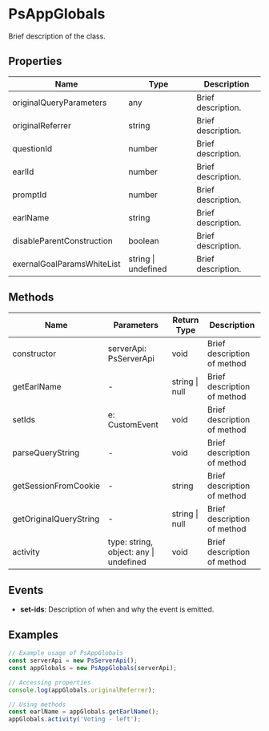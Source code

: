# PsAppGlobals

Brief description of the class.

## Properties

| Name                          | Type                          | Description               |
|-------------------------------|-------------------------------|---------------------------|
| originalQueryParameters       | any                           | Brief description.        |
| originalReferrer              | string                        | Brief description.        |
| questionId                    | number                        | Brief description.        |
| earlId                        | number                        | Brief description.        |
| promptId                      | number                        | Brief description.        |
| earlName                      | string                        | Brief description.        |
| disableParentConstruction     | boolean                       | Brief description.        |
| exernalGoalParamsWhiteList    | string \| undefined           | Brief description.        |

## Methods

| Name                  | Parameters                    | Return Type | Description                 |
|-----------------------|-------------------------------|-------------|-----------------------------|
| constructor           | serverApi: PsServerApi        | void        | Brief description of method |
| getEarlName           | -                             | string \| null | Brief description of method |
| setIds                | e: CustomEvent                | void        | Brief description of method |
| parseQueryString      | -                             | void        | Brief description of method |
| getSessionFromCookie  | -                             | string      | Brief description of method |
| getOriginalQueryString| -                             | string \| null | Brief description of method |
| activity              | type: string, object: any \| undefined | void | Brief description of method |

## Events

- **set-ids**: Description of when and why the event is emitted.

## Examples

```typescript
// Example usage of PsAppGlobals
const serverApi = new PsServerApi();
const appGlobals = new PsAppGlobals(serverApi);

// Accessing properties
console.log(appGlobals.originalReferrer);

// Using methods
const earlName = appGlobals.getEarlName();
appGlobals.activity('Voting - left');
```